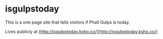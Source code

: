 isgulpstoday
============

This is a one page site that tells visitors if Phall Gulps is today.

Lives publicly at [http://isgulpstoday.ksho.co/](http://isgulpstoday.ksho.co/)
